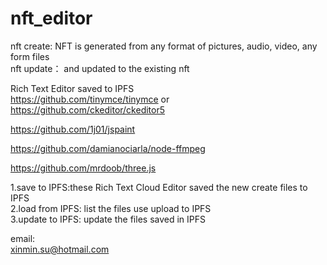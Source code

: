 # nft_editor

nft create: NFT is generated from any format of pictures, audio, video, any form files  
nft update： and updated to the existing nft  

Rich Text Editor saved to IPFS    
https://github.com/tinymce/tinymce  or https://github.com/ckeditor/ckeditor5  

https://github.com/1j01/jspaint  

https://github.com/damianociarla/node-ffmpeg  

https://github.com/mrdoob/three.js  

1.save to IPFS:these Rich Text Cloud Editor saved the new create files to  IPFS  
2.load from IPFS: list the files use upload to IPFS  
3.update to IPFS: update the files saved in IPFS 

email:  
xinmin.su@hotmail.com   
